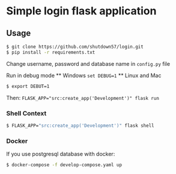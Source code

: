 # Simple login flask application

## Usage

```bash
$ git clone https://github.com/shutdown57/login.git
$ pip install -r requirements.txt
```
Change username, password and database name in ```config.py``` file

Run in debug mode 
** Windows ```set DEBUG=1```
** Linux and Mac
```bash
$ export DEBUT=1
```

Then: ```FLASK_APP="src:create_app('Development')" flask run```

### Shell Context
```bash
$ FLASK_APP="src:create_app('Development')" flask shell
```

### Docker
If you use postgresql database with docker:
```bash
$ docker-compose -f develop-compose.yaml up
```
